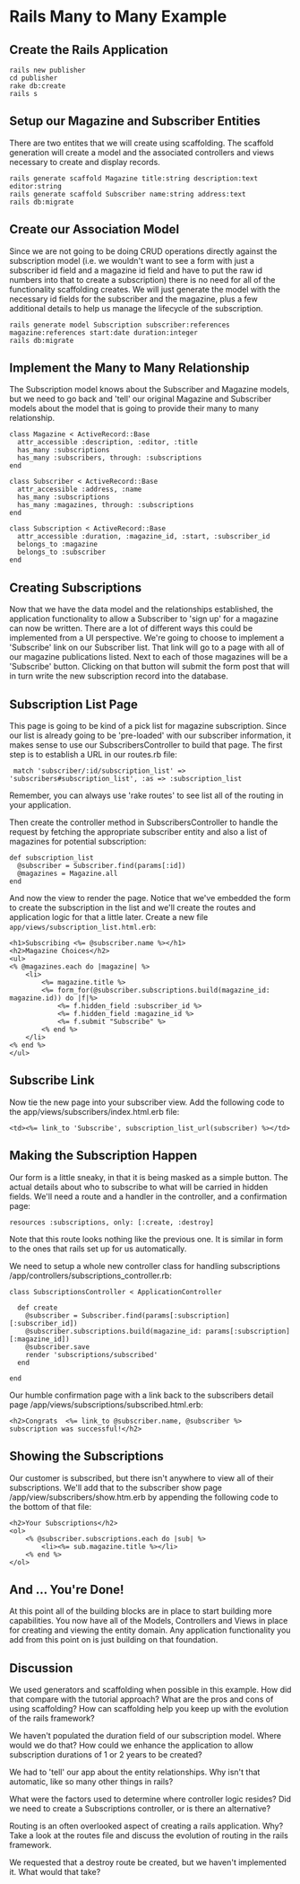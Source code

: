 Rails Many to Many Example
==========================

Create the Rails Application
----------------------------

	rails new publisher
	cd publisher
	rake db:create
	rails s

Setup our Magazine and Subscriber Entities
------------------------------------------

There are two entites that we will create using scaffolding. The scaffold generation will create a model and the associated controllers and views necessary to create and display records.

	rails generate scaffold Magazine title:string description:text editor:string
	rails generate scaffold Subscriber name:string address:text
	rails db:migrate

Create our Association Model
----------------------------

Since we are not going to be doing CRUD operations directly against the subscription model (i.e. we wouldn't want to see a form with just a subscriber id field and a magazine id field and have to put the raw id numbers into that to create a subscription) there is no need for all of the functionality scaffolding creates. We will just generate the model with the necessary id fields for the subscriber and the magazine, plus a few additional details to help us manage the lifecycle of the subscription.


	rails generate model Subscription subscriber:references magazine:references start:date duration:integer
	rails db:migrate

Implement the Many to Many Relationship
---------------------------------------

The Subscription model knows about the Subscriber and Magazine models, but we need to go back and 'tell' our original Magazine and Subscriber models about the model that is going to provide their many to many relationship.

	class Magazine < ActiveRecord::Base
	  attr_accessible :description, :editor, :title
	  has_many :subscriptions
	  has_many :subscribers, through: :subscriptions
	end

	class Subscriber < ActiveRecord::Base
	  attr_accessible :address, :name
	  has_many :subscriptions
	  has_many :magazines, through: :subscriptions
	end

	class Subscription < ActiveRecord::Base
	  attr_accessible :duration, :magazine_id, :start, :subscriber_id
	  belongs_to :magazine
	  belongs_to :subscriber
	end

Creating Subscriptions
----------------------

Now that we have the data model and the relationships established, the application functionality to allow a Subscriber to 'sign up' for a magazine can now be written. There are a lot of different ways this could be implemented from a UI perspective. We're going to choose to implement a 'Subscribe' link on our Subscriber list. That link will go to a page with all of our magazine publications listed. Next to each of those magazines will be a 'Subscribe' button. Clicking on that button will submit the form post that will in turn write the new subscription record into the database.

Subscription List Page
----------------------

This page is going to be kind of a pick list for magazine subscription. Since our list is already going to be 'pre-loaded' with our subscriber information, it makes sense to use our SubscribersController to build that page. The first step is to establish a URL in our routes.rb file:

	 match 'subscriber/:id/subscription_list' => 'subscribers#subscription_list', :as => :subscription_list

Remember, you can always use 'rake routes' to see list all of the routing in your application.


Then create the controller method in SubscribersController to handle the request by fetching the appropriate subscriber entity and also a list of magazines for potential subscription:

	def subscription_list
	  @subscriber = Subscriber.find(params[:id])
	  @magazines = Magazine.all
	end

And now the view to render the page. Notice that we've embedded the form to create the subscription in the list and we'll create the routes and application logic for that a little later. Create a new file ```app/views/subscription_list.html.erb```:

	<h1>Subscribing <%= @subscriber.name %></h1>
	<h2>Magazine Choices</h2>
	<ul>
	<% @magazines.each do |magazine| %>
		<li>
			<%= magazine.title %>
			<%= form_for(@subscriber.subscriptions.build(magazine_id: magazine.id)) do |f|%>
				<%= f.hidden_field :subscriber_id %>		
				<%= f.hidden_field :magazine_id %>
				<%= f.submit "Subscribe" %>
			<% end %>
		</li>
	<% end %>
	</ul>

Subscribe Link
--------------

Now tie the new page into your subscriber view. Add the following code to the app/views/subscribers/index.html.erb file:

	<td><%= link_to 'Subscribe', subscription_list_url(subscriber) %></td>

Making the Subscription Happen
------------------------------

Our form is a little sneaky, in that it is being masked as a simple button. The actual details about who to subscribe to what will be carried in hidden fields. We'll need a route and a handler in the controller, and a confirmation page:

	resources :subscriptions, only: [:create, :destroy]

Note that this route looks nothing like the previous one. It is similar in form to the ones that rails set up for us automatically.

We need to setup a whole new controller class for handling subscriptions /app/controllers/subscriptions_controller.rb:

	class SubscriptionsController < ApplicationController

	  def create
	    @subscriber = Subscriber.find(params[:subscription][:subscriber_id])
	    @subscriber.subscriptions.build(magazine_id: params[:subscription][:magazine_id])
	    @subscriber.save
	    render 'subscriptions/subscribed'
	  end

	end

Our humble confirmation page with a link back to the subscribers detail page /app/views/subscriptions/subscribed.html.erb:

	<h2>Congrats  <%= link_to @subscriber.name, @subscriber %> subscription was successful!</h2>

Showing the Subscriptions
-------------------------

Our customer is subscribed, but there isn't anywhere to view all of their subscriptions. We'll add that to the subscriber show page /app/view/subscribers/show.htm.erb by appending the following code to the bottom of that file:

	<h2>Your Subscriptions</h2>
	<ol>
		<% @subscriber.subscriptions.each do |sub| %>
			<li><%= sub.magazine.title %></li>
		<% end %>
	</ol>

And ... You're Done!
--------------------

At this point all of the building blocks are in place to start building more capabilities. You now have all of the Models, Controllers and Views in place for creating and viewing the entity domain. Any application functionality you add from this point on is just building on that foundation.


Discussion
----------

We used generators and scaffolding when possible in this example. How did that compare with the tutorial approach? What are the pros and cons of using scaffolding? How can scaffolding help you keep up with the evolution of the rails framework?

We haven't populated the duration field of our subscription model. Where would we do that? How could we enhance the application to allow subscription durations of 1 or 2 years to be created?

We had to 'tell' our app about the entity relationships. Why isn't that automatic, like so many other things in rails?

What were the factors used to determine where controller logic resides? Did we need to create a Subscriptions controller, or is there an alternative?

Routing is an often overlooked aspect of creating a rails application. Why? Take a look at the routes file and discuss the evolution of routing in the rails framework.

We requested that a destroy route be created, but we haven't implemented it. What would that take?


